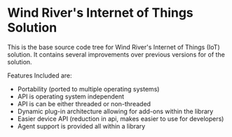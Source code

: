Wind River's Internet of Things Solution
========================================

This is the base source code tree for Wind River's Internet of Things (IoT)
solution.  It contains several improvements over previous versions for of the
solution.

Features Included are:
- Portability (ported to multiple operating systems)
- API is operating system independent
- API is can be either threaded or non-threaded
- Dynamic plug-in architecture allowing for add-ons within the library
- Easier device API (reduction in api, makes easier to use for developers)
- Agent support is provided all within a library

